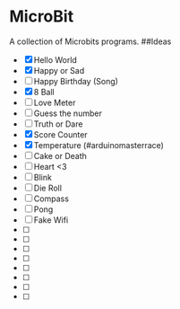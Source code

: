 # MicroBit
A collection of Microbits programs.
##Ideas
- [x] Hello World
- [x] Happy or Sad
- [ ] Happy Birthday (Song)
- [x] 8 Ball
- [ ] Love Meter
- [ ] Guess the number
- [ ] Truth or Dare
- [x] Score Counter
- [x] Temperature (#arduinomasterrace)
- [ ] Cake or Death
- [ ] Heart <3
- [ ] Blink
- [ ] Die Roll
- [ ] Compass
- [ ] Pong
- [ ] Fake Wifi
- [ ] 
- [ ] 
- [ ] 
- [ ] 
- [ ] 
- [ ] 
- [ ] 
- [ ] 